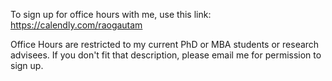 To sign up for office hours with me, use this link:
https://calendly.com/raogautam

Office Hours are restricted to my current PhD or MBA students or research advisees. If you don't fit that description, please email me for permission to sign up. 

